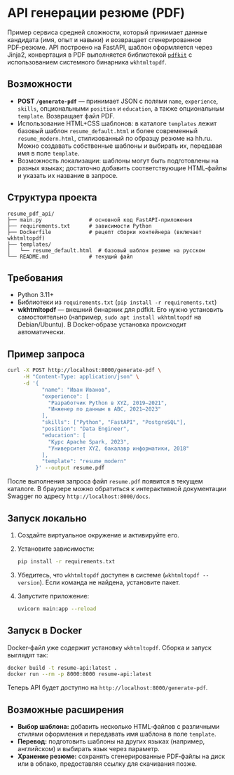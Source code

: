 # API генерации резюме (PDF)

Пример сервиса средней сложности, который принимает данные кандидата (имя, опыт и навыки) и возвращает сгенерированное PDF‑резюме. API построено на FastAPI, шаблон оформляется через Jinja2, конвертация в PDF выполняется библиотекой [`pdfkit`](https://pypi.org/project/pdfkit/) с использованием системного бинарника `wkhtmltopdf`.

## Возможности

* **POST `/generate-pdf`** — принимает JSON с полями `name`, `experience`, `skills`, опциональными `position` и `education`, а также опциональным `template`. Возвращает файл PDF. 
* Использование HTML+CSS шаблонов: в каталоге `templates` лежит базовый шаблон `resume_default.html` и более современный `resume_modern.html`, стилизованный по образцу резюме на hh.ru. Можно создавать собственные шаблоны и выбирать их, передавая имя в поле `template`.
* Возможность локализации: шаблоны могут быть подготовлены на разных языках; достаточно добавить соответствующие HTML‑файлы и указать их название в запросе.

## Структура проекта

```
resume_pdf_api/
├── main.py               # основной код FastAPI‑приложения
├── requirements.txt      # зависимости Python
├── Dockerfile            # рецепт сборки контейнера (включает wkhtmltopdf)
├── templates/
│   └── resume_default.html  # базовый шаблон резюме на русском
└── README.md             # текущий файл
```

## Требования

* Python 3.11+
* Библиотеки из `requirements.txt` (`pip install -r requirements.txt`)
* **wkhtmltopdf** — внешний бинарник для pdfkit. Его нужно установить самостоятельно (например, `sudo apt install wkhtmltopdf` на Debian/Ubuntu). В Docker‑образе установка происходит автоматически.

## Пример запроса

```bash
curl -X POST http://localhost:8000/generate-pdf \
     -H "Content-Type: application/json" \
     -d '{
           "name": "Иван Иванов",
           "experience": [
             "Разработчик Python в XYZ, 2019–2021",
             "Инженер по данным в ABC, 2021–2023"
           ],
           "skills": ["Python", "FastAPI", "PostgreSQL"],
           "position": "Data Engineer",
           "education": [
             "Курс Apache Spark, 2023",
             "Университет XYZ, бакалавр информатики, 2018"
           ],
           "template": "resume_modern"
         }' --output resume.pdf
```

После выполнения запроса файл `resume.pdf` появится в текущем каталоге. В браузере можно обратиться к интерактивной документации Swagger по адресу `http://localhost:8000/docs`.

## Запуск локально

1. Создайте виртуальное окружение и активируйте его.
2. Установите зависимости:

   ```bash
   pip install -r requirements.txt
   ```

3. Убедитесь, что `wkhtmltopdf` доступен в системе (`wkhtmltopdf --version`). Если команда не найдена, установите пакет.

4. Запустите приложение:

   ```bash
   uvicorn main:app --reload
   ```

## Запуск в Docker

Docker‑файл уже содержит установку `wkhtmltopdf`. Сборка и запуск выглядят так:

```bash
docker build -t resume-api:latest .
docker run --rm -p 8000:8000 resume-api:latest
```

Теперь API будет доступно на `http://localhost:8000/generate-pdf`.

## Возможные расширения

* **Выбор шаблона:** добавить несколько HTML‑файлов с различными стилями оформления и передавать имя шаблона в поле `template`.
* **Перевод:** подготовить шаблоны на других языках (например, английском) и выбирать язык через параметр.
* **Хранение резюме:** сохранять сгенерированные PDF‑файлы на диск или в облако, предоставляя ссылку для скачивания позже.